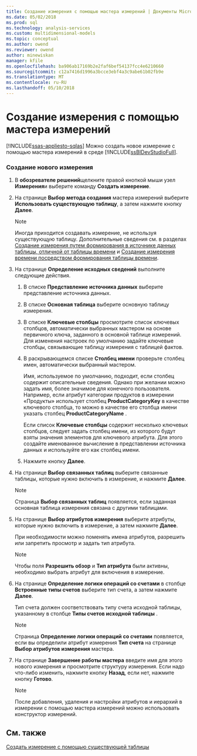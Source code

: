 ```yaml
---
title: Создание измерения с помощью мастера измерений | Документы Microsoft
ms.date: 05/02/2018
ms.prod: sql
ms.technology: analysis-services
ms.custom: multidimensional-models
ms.topic: conceptual
ms.author: owend
ms.reviewer: owend
author: minewiskan
manager: kfile
ms.openlocfilehash: ba906ab17169b2e2faf6bef54137fcc4e6210660
ms.sourcegitcommit: c12a7416d1996a3bcce3ebf4a3c9abe61b02fb9e
ms.translationtype: MT
ms.contentlocale: ru-RU
ms.lasthandoff: 05/10/2018
---
```

# <a name="create-a-dimension-using-the-dimension-wizard"></a>Создание измерения с помощью мастера измерений
[!INCLUDE[ssas-appliesto-sqlas](../../includes/ssas-appliesto-sqlas.md)]
  Можно создать новое измерение с помощью мастера измерений в среде [!INCLUDE[ssBIDevStudioFull](../../includes/ssbidevstudiofull-md.md)].  
  
### <a name="to-create-a-new-dimension"></a>Создание нового измерения  
  
1.  В **обозревателе решений**щелкните правой кнопкой мыши узел **Измерения**и выберите команду **Создать измерение**.  
  
2.  На странице **Выбор метода создания** мастера измерений выберите **Использовать существующую таблицу**, а затем нажмите кнопку **Далее**.  
  
    > [!NOTE]  
    >  Иногда приходится создавать измерение, не используя существующую таблицу. Дополнительные сведения см. в разделах [Создание измерения путем формирования в источнике данных таблицы, отличной от таблицы времени](../../analysis-services/multidimensional-models/create-a-dimension-by-generating-a-non-time-table-in-the-data-source.md) и [Создание измерения времени посредством формирования таблицы времени](../../analysis-services/multidimensional-models/create-a-time-dimension-by-generating-a-time-table.md).  
  
3.  На странице **Определение исходных сведений** выполните следующие действия.  
  
    1.  В списке **Представление источника данных** выберите представление источника данных.  
  
    2.  В списке **Основная таблица** выберите основную таблицу измерения.  
  
    3.  В списке **Ключевые столбцы** просмотрите список ключевых столбцов, автоматически выбранных мастером на основе первичного ключа, заданного в основной таблице измерений. Для изменения настроек по умолчанию задайте ключевые столбцы, связывающие таблицу измерения с таблицей фактов.  
  
    4.  В раскрывающемся списке **Столбец имени** проверьте столбец имен, автоматически выбранный мастером.  
  
         Имя, используемое по умолчанию, подходит, если столбец содержит описательные сведения. Однако при желании можно задать имя, более значимое для конечного пользователя. Например, если атрибут категории продуктов в измерении «Продукты» использует столбец **ProductCategoryKey** в качестве ключевого столбца, то можно в качестве его столбца имени указать столбец **ProductCategoryName** .  
  
         Если список **Ключевые столбцы** содержит несколько ключевых столбцов, следует задать столбец имени, из которого будут взяты значения элементов для ключевого атрибута. Для этого создайте именованное вычисление в представлении источника данных и используйте его как столбец имени.  
  
    5.  Нажмите кнопку **Далее**.  
  
4.  На странице **Выбор связанных таблиц** выберите связанные таблицы, которые нужно включить в измерение, и нажмите **Далее**.  
  
    > [!NOTE]  
    >  Страница **Выбор связанных таблиц** появляется, если заданная основная таблица измерения связана с другими таблицами.  
  
5.  На странице **Выбор атрибутов измерения** выберите атрибуты, которые нужно включить в измерение, а затем нажмите **Далее**.  
  
     При необходимости можно поменять имена атрибутов, разрешить или запретить просмотр и задать тип атрибута.  
  
    > [!NOTE]  
    >  Чтобы поля **Разрешить обзор** и **Тип атрибута** были активны, необходимо выбрать атрибут для включения в измерение.  
  
6.  На странице **Определение логики операций со счетами** в столбце **Встроенные типы счетов** выберите тип счета, а затем нажмите **Далее**.  
  
     Тип счета должен соответствовать типу счета исходной таблицы, указанному в столбце **Типы счетов исходной таблицы** .  
  
    > [!NOTE]  
    >  Страница **Определение логики операций со счетами** появляется, если вы определили атрибут измерения **Тип счета** на странице **Выбор атрибутов измерения** мастера.  
  
7.  На странице **Завершение работы мастера** введите имя для этого нового измерения и просмотрите структуру измерения. Если надо что-либо изменить, нажмите кнопку **Назад**, если нет, нажмите кнопку **Готово**.  
  
    > [!NOTE]  
    >  После добавления, удаления и настройки атрибутов и иерархий в измерении с помощью мастера измерений можно использовать конструктор измерений.  
  
## <a name="see-also"></a>См. также  
 [Создать измерение с помощью существующей таблицы](../../analysis-services/multidimensional-models/create-a-dimension-by-using-an-existing-table.md)  
  
  
